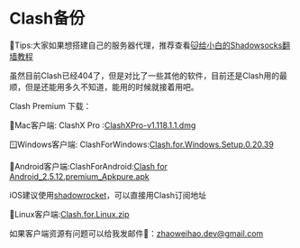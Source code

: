 # Clash备份

🔔Tips:大家如果想搭建自己的服务器代理，推荐查看[🐱给小白的Shadowsocks翻墙教程](https://github.com/zhaoweih/Shadowsocks-Tutorial)

虽然目前Clash已经404了，但是对比了一些其他的软件，目前还是Clash用的最顺，但是还能用多久不知道，能用的时候就接着用吧。

Clash Premium
下载：

🍎Mac客户端: ClashX Pro :[ClashXPro-v1.118.1.1.dmg](https://github.com/zhaoweih/Clash-Copy/raw/main/ClashXPro-v1.118.1.1.dmg)

🪟Windows客户端: ClashForWindows:[Clash.for.Windows.Setup.0.20.39](https://github.com/zhaoweih/Clash-Copy/raw/main/Clash.for.Windows.Setup.0.20.39.exe)

🤖Android客户端:ClashForAndroid:[Clash for Android_2.5.12.premium_Apkpure.apk](https://github.com/zhaoweih/Clash-Copy/raw/main/Clash%20for%20Android_2.5.12.premium_Apkpure.apk)

iOS建议使用[shadowrocket](https://apps.apple.com/us/app/shadowrocket/id932747118)，可以直接用Clash订阅地址

🐧Linux客户端:[Clash.for.Linux.zip](https://github.com/zhaoweih/Clash-Copy/raw/main/Clash.for.Linux.zip)


如果客户端资源有问题可以给我发邮件📮：zhaoweihao.dev@gmail.com

